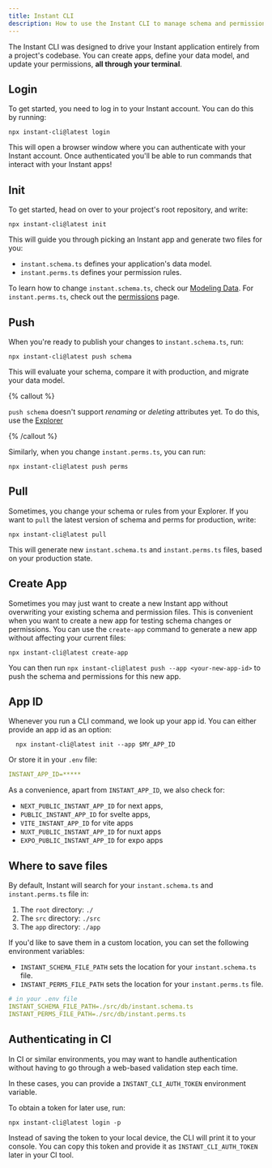 ```yaml
---
title: Instant CLI
description: How to use the Instant CLI to manage schema and permissions.
---
```


The Instant CLI was designed to drive your Instant application entirely from a project's codebase. You can create apps, define your data model, and update your permissions, **all through your terminal**.

## Login

To get started, you need to log in to your Instant account. You can do this by running:

```shell {% showCopy=true %}
npx instant-cli@latest login
```

This will open a browser window where you can authenticate with your Instant account. Once authenticated you'll be able to run commands that interact with your Instant apps!

## Init

To get started, head on over to your project's root repository, and write:

```shell {% showCopy=true %}
npx instant-cli@latest init
```

This will guide you through picking an Instant app and generate two files for you:

- `instant.schema.ts` defines your application's data model.
- `instant.perms.ts` defines your permission rules.

To learn how to change `instant.schema.ts`, check our [Modeling Data](/docs/modeling-data). For `instant.perms.ts`, check out the [permissions](/docs/permissions) page.

## Push

When you're ready to publish your changes to `instant.schema.ts`, run:

```shell {% showCopy=true %}
npx instant-cli@latest push schema
```

This will evaluate your schema, compare it with production, and migrate your data model.

{% callout %}

`push schema` doesn't support _renaming_ or _deleting_ attributes yet. To do this, use the [Explorer](/docs/modeling-data#update-or-delete-attributes)

{% /callout %}

Similarly, when you change `instant.perms.ts`, you can run:

```shell {% showCopy=true %}
npx instant-cli@latest push perms
```

## Pull

Sometimes, you change your schema or rules from your Explorer. If you want to `pull` the latest version of schema and perms for production, write:

```shell {% showCopy=true %}
npx instant-cli@latest pull
```

This will generate new `instant.schema.ts` and `instant.perms.ts` files, based on your production state.

## Create App

Sometimes you may just want to create a new Instant app without overwriting your
existing schema and permission files. This is convenient when you want to create
a new app for testing schema changes or permissions. You can use the `create-app` command to generate a new app without affecting your current files:

```shell {% showCopy=true %}
npx instant-cli@latest create-app
```

You can then run `npx instant-cli@latest push --app <your-new-app-id>` to push
the schema and permissions for this new app.

## App ID

Whenever you run a CLI command, we look up your app id. You can either provide an app id as an option:

```shell
  npx instant-cli@latest init --app $MY_APP_ID
```

Or store it in your `.env` file:

```yaml
INSTANT_APP_ID=*****
```

As a convenience, apart from `INSTANT_APP_ID`, we also check for:

- `NEXT_PUBLIC_INSTANT_APP_ID` for next apps,
- `PUBLIC_INSTANT_APP_ID` for svelte apps,
- `VITE_INSTANT_APP_ID` for vite apps
- `NUXT_PUBLIC_INSTANT_APP_ID` for nuxt apps
- `EXPO_PUBLIC_INSTANT_APP_ID` for expo apps

## Where to save files

By default, Instant will search for your `instant.schema.ts` and `instant.perms.ts` file in:

1. The `root` directory: `./`
2. The `src` directory: `./src`
3. The `app` directory: `./app`

If you'd like to save them in a custom location, you can set the following environment variables:

- `INSTANT_SCHEMA_FILE_PATH` sets the location for your `instant.schema.ts` file.
- `INSTANT_PERMS_FILE_PATH` sets the location for your `instant.perms.ts` file.

```yaml
# in your .env file
INSTANT_SCHEMA_FILE_PATH=./src/db/instant.schema.ts
INSTANT_PERMS_FILE_PATH=./src/db/instant.perms.ts
```

## Authenticating in CI

In CI or similar environments, you may want to handle authentication without having to go through a web-based validation step each time.

In these cases, you can provide a `INSTANT_CLI_AUTH_TOKEN` environment variable.

To obtain a token for later use, run:

```shell {% showCopy=true %}
npx instant-cli@latest login -p
```

Instead of saving the token to your local device, the CLI will print it to your console. You can copy this token and provide it as `INSTANT_CLI_AUTH_TOKEN` later in your CI tool.
